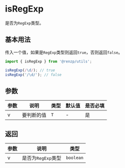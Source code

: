 # isRegExp

是否为`RegExp`类型。

## 基本用法

传入一个值，如果是`RegExp`类型则返回`true`，否则返回`false`。

```ts
import { isRegExp } from '@renzp/utils';

isRegExp(/\d/); // true
isRegExp('/\d/'); // false
```

## 参数

| 参数 | 说明       | 类型 | 默认值 | 是否必填 |
| ---- | ---------- | ---- | ------ | -------- |
| v    | 要判断的值 | `T`  | -      | 是       |

## 返回

| 参数 | 说明               | 类型      |
| ---- | ------------------ | --------- |
| v    | 是否为`RegExp`类型 | `boolean` |
